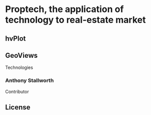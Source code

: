 # Proptech, the application of technology to real-estate market



## hvPlot
## GeoViews
Technologies



### Anthony Stallworth 

Contributor





## License


